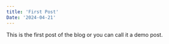 ```yaml
---
title: 'First Post'
Date: '2024-04-21'
---
```


This is the first post of the blog or you can call it a demo post.
